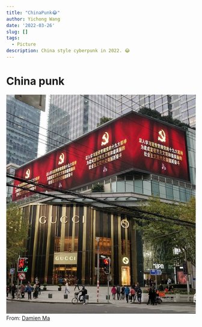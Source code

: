 ```yaml
---
title: "ChinaPunk😂"
author: Yichong Wang
date: '2022-03-26'
slug: []
tags:
  - Picture
description: China style cyberpunk in 2022. 😂
---
```


# China punk
[![ChinaPunk](Chinapunk.jpg)](https://twitter.com/damienics/status/1506354996413091847)
From: [Damien Ma](https://twitter.com/damienics/status/1506354996413091847)
